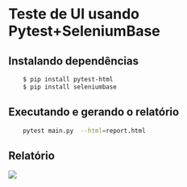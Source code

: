 #  Teste de UI usando Pytest+SeleniumBase

## Instalando dependências
```bash
    $ pip install pytest-html
    $ pip install seleniumbase
```
## Executando e gerando o relatório
```bash
    pytest main.py  --html=report.html
```

## Relatório
<image src="./images/report.PNG">
